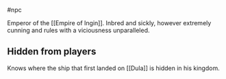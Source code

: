 #npc

Emperor of the [[Empire of Ingin]]. Inbred and sickly, however extremely cunning and rules with a viciousness unparalleled. 

## Hidden from players

Knows where the ship that first landed on [[Dula]] is hidden in his kingdom. 